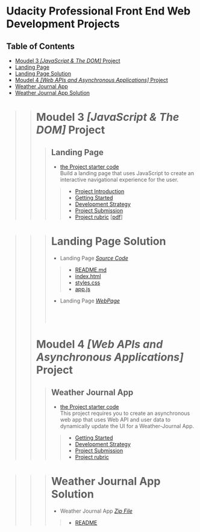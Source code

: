 # Udacity Professional Front End Web Development Projects
## Table of Contents
* [Moudel 3 *[JavaScript & The DOM]* Project](#Moudel-3-*[JavaScript-&-The-DOM]*-Project)
* [Landing Page](#Landing-Page)
* [Landing Page Solution](#Landing-Page-Solution)
* [Moudel 4 *[Web APIs and Asynchronous Applications]* Project](#Moudel-4-*[Web-APIs-and-Asynchronous-Applications]*-Project)
* [Weather Journal App](#Weather-Journal-App)
* [Weather Journal App Solution](#Weather-Journal-App-Solution)

 >># Moudel 3 *[JavaScript & The DOM]* Project
  >>>## Landing Page
  >>>*  [the Project starter code](https://github.com/udacity/fend/tree/refresh-2019/projects/landing-page)<br>
 >>>Build a landing page that uses JavaScript to create an interactive navigational experience for the user.
   >>>>*  [Project Introduction](./Project-1-Landing-Page/1-Project-Introduction.md)
   >>>>*  [Getting Started](./Project-1-Landing-Page/2-Getting-Started.md)
   >>>>*  [Development Strategy](./Project-1-Landing-Page/3-Development-Strategy.md)
   >>>>*  [Project Submission](./Project-1-Landing-Page/4-Project-Landing-Page.md)
   >>>>*  [Project rubric](./Project-1-Landing-Page/Landing-Page-rubric.md) [[pdf](./Project-1-Landing-Page/Landing-Page-rubric.pdf)]

  >>># Landing Page Solution 
   >>>* Landing Page [*Source Code*](./Project-1-Landing-Page/Landing-Page/)
   >>>>* [README.md](./Project-1-Landing-Page/Landing-Page/README.md)
   >>>>* [index.html](./Project-1-Landing-Page/Landing-Page/index.html)
   >>>>* [styles.css](/Project-1-Landing-Page/Landing-Page/css/styles.css)
   >>>>* [app.js](/Project-1-Landing-Page/Landing-Page/js/app.js)
   >>>* Landing Page [*WebPage*](https://mohamedelfal.github.io/udacity-Professional-Front-End-Web-Development/Project-1-Landing-Page/Landing-Page/index.html)
<br><br><br><br>
 >># Moudel 4 *[Web APIs and Asynchronous Applications]* Project
  >>>## Weather Journal App
  >>>* [the Project starter code](https://github.com/udacity/fend/tree/refresh-2019/projects/weather-journal-app)<br>
  >>>This project requires you to create an asynchronous web app that uses Web API and user data to dynamically update the UI for a Weather-Journal App.
   >>>>*  [Getting Started](./Project-2-Weather-Journal-App/1-Getting-Started.md)
   >>>>*  [Development Strategy](./Project-2-Weather-Journal-App/2-Development-Strategy.md)
   >>>>*  [Project Submission](./Project-2-Weather-Journal-App/3-Weather-Journal-App.md)
   >>>>*  [Project rubric](./Project-2-Weather-Journal-App/4-project-rubric-Weather-Journal-App.md)

  >>># Weather Journal App Solution 
   >>>* Weather Journal App [*Zip File*](./Project-2-Weather-Journal-App/Weather-Journal-App/Weather-Journal-App-Project-master.zip)
   >>>>* [README](./Project-2-Weather-Journal-App/Weather-Journal-App/README.md)
  

